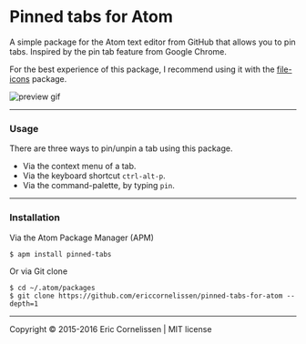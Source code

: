 # Pinned tabs for Atom

A simple package for the Atom text editor from GitHub that allows you to pin tabs. Inspired by the pin tab feature from Google Chrome.

For the best experience of this package, I recommend using it with the [file-icons](https://atom.io/packages/file-icons) package.

![preview gif](http://i.imgur.com/8qGDz8e.gif)

* * *

### Usage
There are three ways to pin/unpin a tab using this package.
- Via the context menu of a tab.
- Via the keyboard shortcut ```ctrl-alt-p```.
- Via the command-palette, by typing ```pin```.

* * *

### Installation
Via the Atom Package Manager (APM)
```
$ apm install pinned-tabs
```

Or via Git clone
```
$ cd ~/.atom/packages
$ git clone https://github.com/ericcornelissen/pinned-tabs-for-atom --depth=1
```

* * *

Copyright © 2015-2016 Eric Cornelissen | MIT license
